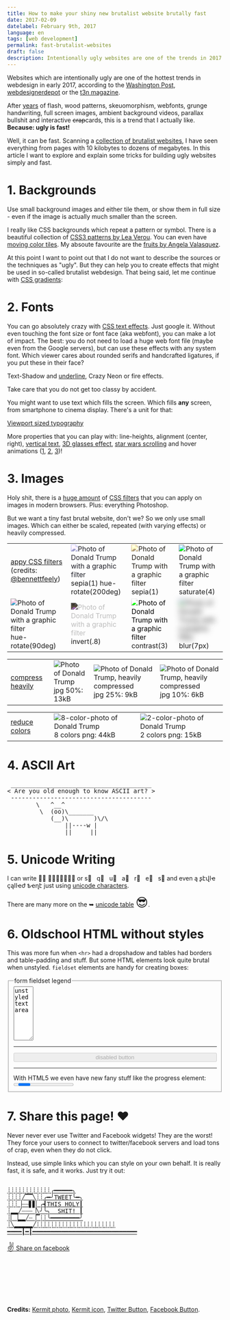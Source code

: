 ```yaml
---
title: How to make your shiny new brutalist website brutally fast
date: 2017-02-09
datelabel: February 9th, 2017
language: en
tags: [web development]
permalink: fast-brutalist-websites
draft: false
description: Intentionally ugly websites are one of the trends in 2017. What I like most about this: ugly is fast!
---
```


<link href="/images/2017/02/brutalist/styles.css" type="text/css" rel="stylesheet" />

Websites which are intentionally ugly are one of the hottest trends in webdesign in early 2017, according to the [Washington Post](https://www.washingtonpost.com/news/the-intersect/wp/2016/05/09/the-hottest-trend-in-web-design-is-intentionally-ugly-unusable-sites/), [webdesignerdepot](http://www.webdesignerdepot.com/2016/08/the-rise-and-rise-of-the-brutalist-design-trend/) or the [t3n magazine](http://t3n.de/news/web-brutalism-design-trend-705490/).

After [years](https://www.templatemonster.com/infographics/web-design-trends-years-2004-2014.php) of flash, wood patterns, skeuomorphism, webfonts, grunge handwriting, full screen images, ambient background videos, parallax bullshit and interactive <strike>crap</strike>cards, this is a trend that I actually like. **Because: ugly is fast!**

Well, it can be fast. Scanning a [collection of brutalist websites](http://brutalistwebsites.com/), I have seen everything from pages with 10 kilobytes to dozens of megabytes. In this article I want to explore and explain some tricks for building ugly websites simply and fast.


# 1. Backgrounds

Use small background images and either tile them, or show them in full size - even if the image is actually much smaller than the screen.

<div class="bgkermitphoto larger"></div>
<div class="bgkermiticon larger"></div>

I really like CSS backgrounds which repeat a pattern or symbol. There is a beautiful collection of [CSS3 patterns by Lea Verou](http://lea.verou.me/css3patterns/). You can even have [moving color tiles](http://codepen.io/mistic100/pen/GFHkm). My absoute favourite are the [fruits by Angela Valasquez](https://codepen.io/collection/XORbRd/).

<div class="bgcssananas full"></div>

At this point I want to point out that I do not want to describe the sources or the techniques as "ugly". But they can help you to create effects that might be used in so-called brutalist webdesign. That being said, let me continue with [CSS gradients](http://angrytools.com/gradient/):

<div class="bgcssgradient larger"></div>

# 2. Fonts

You can go absolutely crazy with [CSS text effects](https://css3gen.com/css3-text-effects/). Just google it. Without even touching the font size or font face (aka webfont), you can make a lot of impact. The best: you do not need to load a huge web font file (maybe even from the Google servers), but can use these effects with any system font. Which viewer cares about rounded serifs and handcrafted ligatures, if you put these in their face?

<span class="textshadow">Text-Shadow and <u>underline</u></span>,
<span class="textneon">Crazy Neon</span> or <span class="textfire">fire effects</span>.

Take care that you do not get <span class="textdeepshadow">too classy</span> by accident.

You might want to use text which fills the screen. Which fills **any** screen, from smartphone to cinema display. There's a unit for that:

<div class="full"><span class="texthuge"><a href="https://css-tricks.com/viewport-sized-typography/">Viewport sized typography</a></span></div>

More properties that you can play with: line-heights, alignment (center, right), [vertical text](https://davidwalsh.name/demo/css-vertical-text.php), [3D glasses effect](http://line25.com/tutorials/how-to-create-a-cool-anaglyphic-text-effect-with-css), [star wars scrolling](http://codepen.io/squarecat/pen/KuHsl) and <span class="texthover" data-letters="hover animations">hover animations</span> ([1](https://tympanus.net/codrops/2015/05/13/inspiration-for-text-styles-and-hover-effects/), [2](http://codepen.io/boldfacedesign/pen/EoGgD), [3](http://codepen.io/lbebber/pen/BzoHi))!


# 3. Images

Holy shit, there is a [huge amount](https://css-tricks.com/almanac/properties/f/filter/) of [CSS filters](https://blog.kulturbanause.de/2015/03/css-filter-effekte/) that you can apply on images in modern browsers. Plus: everything Photoshop.

But we want a tiny fast brutal website, don't we? So we only use small images. Which can either be scaled, repeated (with varying effects) or heavily compressed.

<div class="larger">
<table>
<tr>
<td><a href="http://bennettfeely.com/filters/">appy CSS filters</a><br>
(credits: <a href="https://twitter.com/bennettfeely">@bennettfeely</a>)</td>
<td><img src="/images/2017/02/brutalist/img_trump_jpeg75.jpg" alt="Photo of Donald Trump with a graphic filter"
	style="-webkit-filter:sepia(1) hue-rotate(200deg);filter:sepia(1) hue-rotate(200deg);"/>
	<br>sepia(1) hue-rotate(200deg)
</td>
<td><img src="/images/2017/02/brutalist/img_trump_jpeg75.jpg" alt="Photo of Donald Trump with a graphic filter"
	style="-webkit-filter:sepia(1);filter:sepia(1);"/>
	<br>sepia(1)
</td>
<td><img src="/images/2017/02/brutalist/img_trump_jpeg75.jpg" alt="Photo of Donald Trump with a graphic filter"
	style="-webkit-filter:saturate(4);filter: saturate(4);"/>
	<br>saturate(4)
</td>
</tr>
<tr>
<td><img src="/images/2017/02/brutalist/img_trump_jpeg75.jpg" alt="Photo of Donald Trump with a graphic filter"
	style="-webkit-filter:hue-rotate(90deg);filter:hue-rotate(90deg);"/>
	<br>hue-rotate(90deg)
</td>
<td><img src="/images/2017/02/brutalist/img_trump_jpeg75.jpg" alt="Photo of Donald Trump with a graphic filter"
	style="-webkit-filter:invert(.8);filter:invert(.8);"/>
	<br>invert(.8)
</td>
<td><img src="/images/2017/02/brutalist/img_trump_jpeg75.jpg" alt="Photo of Donald Trump with a graphic filter"
	style="-webkit-filter:contrast(3);filter:contrast(3);"/>
	<br>contrast(3)
</td>
<td><img src="/images/2017/02/brutalist/img_trump_jpeg75.jpg" alt="Photo of Donald Trump with a graphic filter"
	style="-webkit-filter:blur(7px);filter: blur(7px);"/>
	<br>blur(7px)
</td>
</tr>
</table>
</div>

<div class="larger">
	<table><tr>
		<td><a href="http://www.jpegreducer.com">compress heavily</a></td>
		<td>
			<img src="/images/2017/02/brutalist/img_trump_jpeg50.jpg" alt="Photo of Donald Trump" /><br>
			jpg 50%: 13kB
		</td>
		<td>
			<img src="/images/2017/02/brutalist/img_trump_jpeg25.jpg" alt="Photo of Donald Trump, heavily compressed" /><br>
			jpg 25%: 9kB
		</td>
		<td>
			<img src="/images/2017/02/brutalist/img_trump_jpeg10.jpg" alt="Photo of Donald Trump, heavily compressed" /><br>
			jpg 10%: 6kB
		</td>
	</tr></table>
</div>

<div class="larger">
	<table><tr>
		<td><a href="http://optimizilla.com">reduce colors</a></td>
		<td>
			<img src="/images/2017/02/brutalist/img_trump_8colors.png" alt="8-color-photo of Donald Trump" /><br>
			8 colors png: 44kB
		</td>
		<td>
			<img src="/images/2017/02/brutalist/img_trump_2colors.png" alt="2-color-photo of Donald Trump" /><br>
			2 colors png: 15kB
		</td>
	</tr></table>
</div>


# 4. ASCII Art

<pre>
 _______________________________________
< Are you old enough to know ASCII art? >
 ---------------------------------------
        \   ^__^
         \  (oo)\_______
            (__)\       )\/\
                ||----w |
                ||     ||</pre>


# 5. Unicode Writing

I can write &#x24d8;&#x24dd; &#x24d1;&#x24e4;&#x24d1;&#x24d1;&#x24db;&#x24d4;&#x24e2; or &#x73;&#x20e3;&#xa0;&#xa0;&#xa0;&#x71;&#x20e3;&#xa0;&#xa0;&#xa0;&#x75;&#x20e3;&#xa0;&#xa0;&#xa0;&#x61;&#x20e3;&#xa0;&#xa0;&#xa0;&#x72;&#x20e3;&#xa0;&#xa0;&#xa0;&#x65;&#x20e3;&#xa0;&#xa0;&#xa0;&#x73;&#x20e3; and even &#x105; &#x282;&#x567;&#x57e;&#x4c0;&#x4bd; &#xe7;&#x105;&#x4c0;&#x4c0;&#x4bd;&#x56a; &#x48d;&#x4bd;&#x572;&#x567; just using [unicode characters](http://lunicode.com/).

There are many more on the ➥ [unicode table](https://unicode-table.com/en/) <span style="font-size:200%">😎</span>.


# 6. Oldschool HTML without styles

This was more fun when `<hr>` had a dropshadow and tables had borders and table-padding and stuff. But some HTML elements look quite brutal when unstyled. `fieldset` elements are handy for creating boxes:

<div><form><fieldset>
	<legend>form fieldset legend</legend>
	<textarea cols="3" rows="8">unstyled    textarea</textarea>
	<hr>
	<button disabled style="width:100%">disabled button</button>
	<hr>
	With HTML5 we even have new fany stuff like the progress element:
	<progress>progress</progress>
</fieldset></form></div>


# 7. Share this page! &#10084;

Never never ever use Twitter and Facebook widgets! They are the worst! They force your users to connect to twitter/facebook servers and load tons of crap, even when they do not click.

Instead, use simple links which you can style on your own behalf. It is really fast, it is safe, and it works. Just try it out:

<a href="https://twitter.com/share?url=https%3A%2F%2Fblog.thomaspuppe.de/fast-brutalist-websites&hashtags=brutalist%2Cwebdesign&text=How%20to%20make%20your%20shiny%20new%20brutalist%20website%20brutally%20fast">
<p style="font-family:monospace;white-space:pre;">
┊┊┊┊┊┊┊┊┊┊┊┊╭━━━━━╮
┊┊┊┊╱▔▔╲┊┊╭━╯TWEET╰━╮
┊┊┊▕┈┈▋▋▏╭┫THIS HOLY┃
┊▂▂╱┈┈┈▕╲╯╰╮  SHIT! ┃
┊▏▕▂▂╱┈▕▔┊┊╰━━━━━━━━╯
┊╲▂▂▂▂▂╱┊┊┊┊┊┊┊┊┊┊┊┊┊┊┊┊┊┊┊┊┊┊
━━━━┃━┃━━━━━━━━━━━━━━━━━━━━━━━━━━━━━
</p></a>


<a href="https://www.facebook.com/sharer/sharer.php?u=https%3A%2F%2Fblog.thomaspuppe.de%2Ffast-brutalist-websites" class="facebookbutton"><span style="font-size:150%">&#9996;</span> Share on facebook</a>


<br><br><br><br><br><br>
**Credits:** [Kermit photo](https://pixabay.com/de/kermit-frosch-schneeball-werfen-601711/), [Kermit icon](https://dribbble.com/shots/1787673-Kermit), [Twitter Button](http://xahlee.info/comp/unicode_ascii_art.html), [Facebook Button](http://www.mburnette.com/blog/create-simple-faux-3d-css-button).
